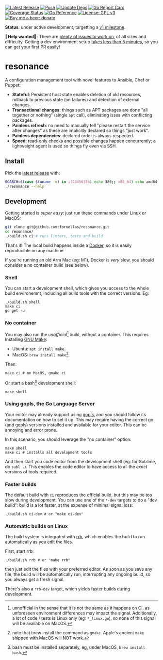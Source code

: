 [![Latest Release](https://img.shields.io/github/v/release/fornellas/resonance)](https://github.com/fornellas/resonance/releases) [![Push](https://github.com/fornellas/resonance/actions/workflows/push.yaml/badge.svg)](https://github.com/fornellas/resonance/actions/workflows/push.yaml) [![Update Deps](https://github.com/fornellas/resonance/actions/workflows/update_deps.yaml/badge.svg?branch=master)](https://github.com/fornellas/resonance/actions/workflows/update_deps.yaml) [![Go Report Card](https://goreportcard.com/badge/github.com/fornellas/resonance)](https://goreportcard.com/report/github.com/fornellas/resonance) [![Coverage Status](https://coveralls.io/repos/github/fornellas/resonance/badge.svg?branch=master)](https://coveralls.io/github/fornellas/resonance?branch=master) [![Go Reference](https://pkg.go.dev/badge/github.com/fornellas/resonance.svg)](https://pkg.go.dev/github.com/fornellas/resonance) [![License: GPL v3](https://img.shields.io/badge/License-GPLv3-blue.svg)](https://www.gnu.org/licenses/gpl-3.0) [![Buy me a beer: donate](https://img.shields.io/badge/Donate-Buy%20me%20a%20beer-yellow)](https://www.paypal.com/donate?hosted_button_id=AX26JVRT2GS2Q)

**Status**: under active development, targetting a [v1 milestone](https://github.com/fornellas/resonance/milestone/1).

**🙏Help wanted🙏**: There are [plenty of issues to work on](https://github.com/fornellas/resonance/issues), of all sizes and difficulty. Getting a dev environment setup [takes less than 5 minutes](#development), so you can get your first PR easily!

# resonance

A configuration management tool with novel features to Ansible, Chef or Puppet:

- **Stateful**: Persistent host state enables deletion of old resources, rollback to previous state (on failures) and detection of external changes.
- **Transactional changes**: things such as APT packages are done "all together or nothing" (single `apt` call), eliminating isses with conflicting packages.
- **Painless refresh**: no need to manually tell "please restart the service after changes" as these are implicitly declared so things "just work".
- **Painless dependencies**: declared order is always respected.
- **Speed**: read-only checks and possible changes happen concurrently; a lightweight agent is used so things fly even via SSH.

## Install

Pick the [latest release](https://github.com/fornellas/resonance/releases) with:

```bash
GOARCH=$(case $(uname -m) in i[23456]86) echo 386;; x86_64) echo amd64;; armv6l|armv7l) echo arm;; aarch64) echo arm64;; *) echo Unknown machine $(uname -m) 1>&2 ; exit 1 ;; esac) && wget -O- https://github.com/fornellas/resonance/releases/latest/download/resonance.$(uname -s | tr A-Z a-z).$GOARCH.gz | gunzip > resonance && chmod 755 resonance
./resonance --help
```

## Development

Getting started is _super easy_: just run these commands under Linux or MacOS:

```bash
git clone git@github.com:fornellas/resonance.git
cd resonance/
./build.sh ci # runs linters, tests and build
```

That's it! The local build happens inside a [Docker](https://www.docker.com/), so it is easily reproducible on any machine.

If you're running an old Arm Mac (eg: M1), Docker is _very_ slow, you should consider a no container build (see below).

### Shell

You can start a development shell, which gives you access to the whole build environemnt, including all build tools with the correct versions. Eg:

```shell
./build.sh shell
make ci
go get -u
```

### No container

You may also run the _unofficial_[^1] build, without a container. This requires Installing [GNU Make](https://www.gnu.org/software/make/):

- Ubuntu: `apt install make`.
- MacOS: `brew install make`[^2]

Then:

```shell
make ci # on MacOS, gmake ci
```

Or start a bash[^3] development shell:

```shell
make shell
```

[^1]: unnofficial in the sense that it is _not_ the same as it happens on CI, as unforeseen environment differences may impact the signal. Additionally, a lot of code / tests is Linux only (eg: `*_linux.go`), so none of this signal will be available on MacOS.

[^2]: note that brew install the command as `gmake`. Apple's ancient `make` shipped with MacOS will NOT work.

[^3]: bash must be installed separately, eg, under MacOS, `brew install bash`.

### Using gopls, the Go Language Server

Your editor may already support using [gopls](https://github.com/golang/tools/tree/master/gopls), and you should follow its documentation on how to set it up. This may require having the correct go (and gopls) versions installed and available for your editor. This can be annoying and error prone.

In this scenario, you should leverage the "no container" option:

```shell
make shell
make ci # installs all development tools
```

And then start you code editor from the development shell (eg: for Sublime, do `subl .`). This enables the code editor to have access to all the _exact_ versions of tools required.

### Faster builds

The default build with `ci` reproduces the official build, but this may be too slow during development. You can use one of the `*-dev` targets to do a "dev build": bulid is a lot faster, at the expense of minimal signal loss:

```shell
./build.sh ci-dev # or "make ci-dev"
```

### Automatic builds on Linux

The build system is integrated with [rrb](https://github.com/fornellas/rrb), which enables the build to run automatically as you edit the files.

First, start rrb:

```shell
./build.sh rrb # or "make rrb"
```

then just edit the files with your preferred editor. As soon as you save any file, the build will be automatically run, interrupting any ongoing build, so you always get a fresh signal.

There's also a `rrb-dev` target, which yields faster builds during development.